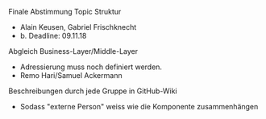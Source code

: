 Finale Abstimmung Topic Struktur
  - Alain Keusen, Gabriel Frischknecht
  - b. Deadline: 09.11.18

Abgleich Business-Layer/Middle-Layer
  - Adressierung muss noch definiert werden.
  - Remo Hari/Samuel Ackermann

Beschreibungen durch jede Gruppe in GitHub-Wiki
  - Sodass "externe Person" weiss wie die Komponente zusammenhängen
